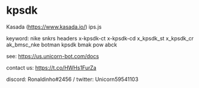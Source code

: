 # kpsdk
Kasada (https://www.kasada.io/) ips.js

keyword: nike snkrs headers x-kpsdk-ct x-kpsdk-cd x_kpsdk_st x_kpsdk_cr ak_bmsc_nke botman kpsdk bmak pow abck

see: https://us.unicorn-bot.com/docs

contact us: https://t.co/HWHs1FurZa 

discord: Ronaldinho#2456 / twitter: Unicorn59541103


